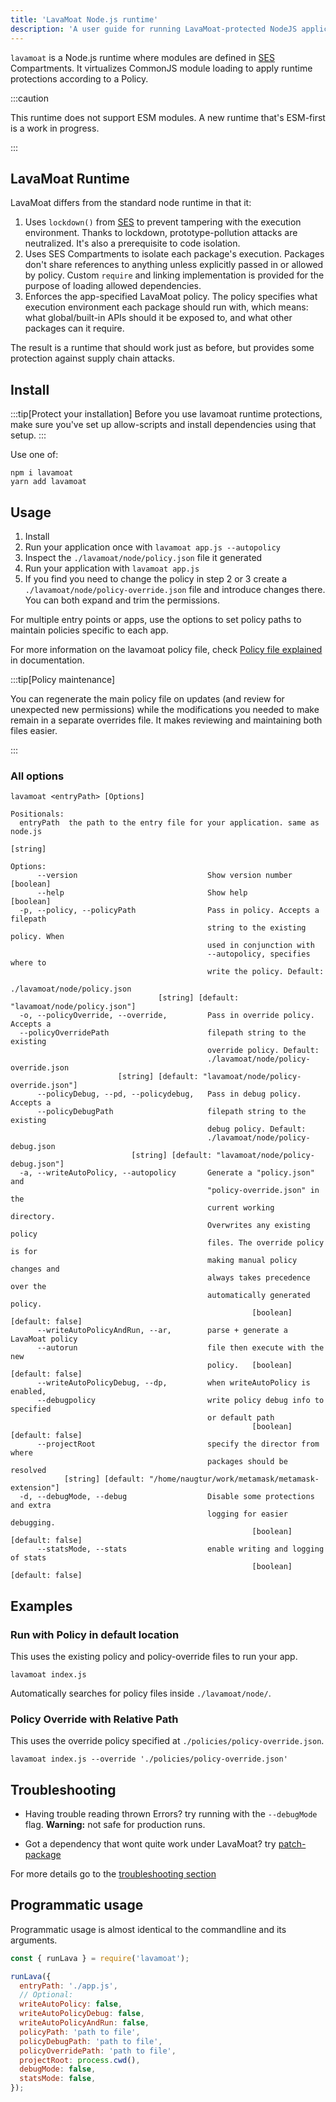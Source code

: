 ```yaml
---
title: 'LavaMoat Node.js runtime'
description: 'A user guide for running LavaMoat-protected NodeJS applications'
---
```


`lavamoat` is a Node.js runtime where modules are defined in [SES][ses-github-ext] Compartments. It virtualizes CommonJS module loading to apply runtime protections according to a Policy.

:::caution

This runtime does not support ESM modules. A new runtime that's ESM-first is a work in progress.

:::

## LavaMoat Runtime

LavaMoat differs from the standard node runtime in that it:

1. Uses `lockdown()` from [SES][ses-github-ext] to prevent tampering with the execution environment.
   Thanks to lockdown, prototype-pollution attacks are neutralized. It's also a prerequisite to code isolation.
2. Uses SES Compartments to isolate each package's execution.
   Packages don't share references to anything unless explicitly passed in or allowed by policy. Custom `require` and linking implementation is provided for the purpose of loading allowed dependencies.
3. Enforces the app-specified LavaMoat policy.
   The policy specifies what execution environment each package should run with, which means: what global/built-in APIs should it be exposed to, and what other packages can it require.

The result is a runtime that should work just as before, but provides some protection against supply chain attacks.

## Install

:::tip[Protect your installation]
Before you use lavamoat runtime protections, make sure you've set up allow-scripts and install dependencies using that setup.
:::

Use one of:

```shell
npm i lavamoat
yarn add lavamoat
```

## Usage

1. Install
2. Run your application once with `lavamoat app.js --autopolicy`
3. Inspect the `./lavamoat/node/policy.json` file it generated
4. Run your application with `lavamoat app.js`
5. If you find you need to change the policy in step 2 or 3 create a `./lavamoat/node/policy-override.json` file and introduce changes there. You can both expand and trim the permissions.

For multiple entry points or apps, use the options to set policy paths to maintain policies specific to each app.

For more information on the lavamoat policy file, check [Policy file explained][policy-file] in documentation.

:::tip[Policy maintenance]

You can regenerate the main policy file on updates (and review for unexpected new permissions) while the modifications you needed to make remain in a separate overrides file. It makes reviewing and maintaining both files easier.

:::

### All options

```text
lavamoat <entryPath> [Options]

Positionals:
  entryPath  the path to the entry file for your application. same as node.js
                                                                        [string]

Options:
      --version                             Show version number        [boolean]
      --help                                Show help                  [boolean]
  -p, --policy, --policyPath                Pass in policy. Accepts a filepath
                                            string to the existing policy. When
                                            used in conjunction with
                                            --autopolicy, specifies where to
                                            write the policy. Default:
                                            ./lavamoat/node/policy.json
                                 [string] [default: "lavamoat/node/policy.json"]
  -o, --policyOverride, --override,         Pass in override policy. Accepts a
  --policyOverridePath                      filepath string to the existing
                                            override policy. Default:
                                            ./lavamoat/node/policy-override.json
                        [string] [default: "lavamoat/node/policy-override.json"]
      --policyDebug, --pd, --policydebug,   Pass in debug policy. Accepts a
      --policyDebugPath                     filepath string to the existing
                                            debug policy. Default:
                                            ./lavamoat/node/policy-debug.json
                           [string] [default: "lavamoat/node/policy-debug.json"]
  -a, --writeAutoPolicy, --autopolicy       Generate a "policy.json" and
                                            "policy-override.json" in the
                                            current working         directory.
                                            Overwrites any existing policy
                                            files. The override policy is for
                                            making manual policy changes and
                                            always takes precedence over the
                                            automatically generated policy.
                                                      [boolean] [default: false]
      --writeAutoPolicyAndRun, --ar,        parse + generate a LavaMoat policy
      --autorun                             file then execute with the new
                                            policy.   [boolean] [default: false]
      --writeAutoPolicyDebug, --dp,         when writeAutoPolicy is enabled,
      --debugpolicy                         write policy debug info to specified
                                            or default path
                                                      [boolean] [default: false]
      --projectRoot                         specify the director from where
                                            packages should be resolved
            [string] [default: "/home/naugtur/work/metamask/metamask-extension"]
  -d, --debugMode, --debug                  Disable some protections and extra
                                            logging for easier debugging.
                                                      [boolean] [default: false]
      --statsMode, --stats                  enable writing and logging of stats
                                                      [boolean] [default: false]

```

## Examples

### Run with Policy in default location

This uses the existing policy and policy-override files to run your app.

```shell
lavamoat index.js
```

Automatically searches for policy files inside `./lavamoat/node/`.

### Policy Override with Relative Path

This uses the override policy specified at `./policies/policy-override.json`.

```shell
lavamoat index.js --override './policies/policy-override.json'
```

## Troubleshooting

- Having trouble reading thrown Errors? try running with the `--debugMode` flag. **Warning:** not safe for production runs.

- Got a dependency that wont quite work under LavaMoat? try [patch-package](https://www.npmjs.com/package/patch-package)

For more details go to the [troubleshooting section][troubleshooting]

## Programmatic usage

Programmatic usage is almost identical to the commandline and its arguments.

```js
const { runLava } = require('lavamoat');

runLava({
  entryPath: './app.js',
  // Optional:
  writeAutoPolicy: false,
  writeAutoPolicyDebug: false,
  writeAutoPolicyAndRun: false,
  policyPath: 'path to file',
  policyDebugPath: 'path to file',
  policyOverridePath: 'path to file',
  projectRoot: process.cwd(),
  debugMode: false,
  statsMode: false,
});
```

[ses-github-ext]: https://github.com/endojs/endo/tree/master/packages/ses
[policy-file]: ./policy
[troubleshooting]: ./troubleshooting

